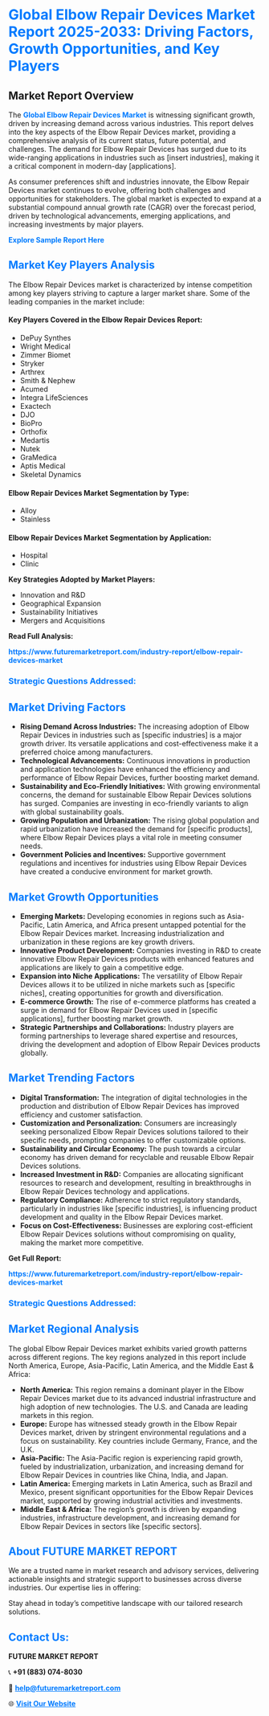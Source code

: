 <h1 style="color: #007BFF;">Global Elbow Repair Devices Market Report 2025-2033: Driving Factors, Growth Opportunities, and Key Players</h1>

<section id="overview">
<h2>Market Report Overview</h2>
<p>The <a href="https://www.futuremarketreport.com/industry-report/elbow-repair-devices-market" style="color: #007BFF; text-decoration: none;"><strong>Global Elbow Repair Devices Market</strong></a> is witnessing significant growth, driven by increasing demand across various industries. This report delves into the key aspects of the Elbow Repair Devices market, providing a comprehensive analysis of its current status, future potential, and challenges. The demand for Elbow Repair Devices has surged due to its wide-ranging applications in industries such as [insert industries], making it a critical component in modern-day [applications].</p>
<p>As consumer preferences shift and industries innovate, the Elbow Repair Devices market continues to evolve, offering both challenges and opportunities for stakeholders. The global market is expected to expand at a substantial compound annual growth rate (CAGR) over the forecast period, driven by technological advancements, emerging applications, and increasing investments by major players.</p>
</section>

<section id="overview">
<p><a href="https://www.futuremarketreport.com/request-sample/reportId=97594" style="color: #007BFF; text-decoration: none;"><strong>Explore Sample Report Here</strong></a></p>
</section>

<section id="key-players">
<h2 style="color: #007BFF;">Market Key Players Analysis</h2>
<p>The Elbow Repair Devices market is characterized by intense competition among key players striving to capture a larger market share. Some of the leading companies in the market include:</p>
<h4>Key Players Covered in the Elbow Repair Devices Report:</h4>
<ul><li>DePuy Synthes</li><li>Wright Medical</li><li>Zimmer Biomet</li><li>Stryker</li><li>Arthrex</li><li>Smith &amp; Nephew</li><li>Acumed</li><li>Integra LifeSciences</li><li>Exactech</li><li>DJO</li><li>BioPro</li><li>Orthofix</li><li>Medartis</li><li>Nutek</li><li>GraMedica</li><li>Aptis Medical</li><li>Skeletal Dynamics</li></ul>
<h4>Elbow Repair Devices Market Segmentation by Type:</h4>
<ul><li>Alloy</li><li>Stainless</li></ul>

<h4>Elbow Repair Devices Market Segmentation by Application:</h4>
<ul><li>Hospital</li><li>Clinic</li></ul>
<p><strong>Key Strategies Adopted by Market Players:</strong></p>
<ul>
<li>Innovation and R&D</li>
<li>Geographical Expansion</li>
<li>Sustainability Initiatives</li>
<li>Mergers and Acquisitions</li>
</ul>
</section>

<section>
<p><strong>Read Full Analysis: </strong></p><a href="https://www.futuremarketreport.com/industry-report/elbow-repair-devices-market" style="color: #007BFF; text-decoration: none;"><strong>https://www.futuremarketreport.com/industry-report/elbow-repair-devices-market</strong></a>
<h3 style="color: #007BFF;">Strategic Questions Addressed:</h3>
</section>

<section id="driving-factors">
<h2 style="color: #007BFF;">Market Driving Factors</h2>
<ul>
<li><strong>Rising Demand Across Industries:</strong> The increasing adoption of Elbow Repair Devices in industries such as [specific industries] is a major growth driver. Its versatile applications and cost-effectiveness make it a preferred choice among manufacturers.</li>
<li><strong>Technological Advancements:</strong> Continuous innovations in production and application technologies have enhanced the efficiency and performance of Elbow Repair Devices, further boosting market demand.</li>
<li><strong>Sustainability and Eco-Friendly Initiatives:</strong> With growing environmental concerns, the demand for sustainable Elbow Repair Devices solutions has surged. Companies are investing in eco-friendly variants to align with global sustainability goals.</li>
<li><strong>Growing Population and Urbanization:</strong> The rising global population and rapid urbanization have increased the demand for [specific products], where Elbow Repair Devices plays a vital role in meeting consumer needs.</li>
<li><strong>Government Policies and Incentives:</strong> Supportive government regulations and incentives for industries using Elbow Repair Devices have created a conducive environment for market growth.</li>
</ul>
</section>

<section id="growth-opportunities">
<h2 style="color: #007BFF;">Market Growth Opportunities</h2>
<ul>
<li><strong>Emerging Markets:</strong> Developing economies in regions such as Asia-Pacific, Latin America, and Africa present untapped potential for the Elbow Repair Devices market. Increasing industrialization and urbanization in these regions are key growth drivers.</li>
<li><strong>Innovative Product Development:</strong> Companies investing in R&D to create innovative Elbow Repair Devices products with enhanced features and applications are likely to gain a competitive edge.</li>
<li><strong>Expansion into Niche Applications:</strong> The versatility of Elbow Repair Devices allows it to be utilized in niche markets such as [specific niches], creating opportunities for growth and diversification.</li>
<li><strong>E-commerce Growth:</strong> The rise of e-commerce platforms has created a surge in demand for Elbow Repair Devices used in [specific applications], further boosting market growth.</li>
<li><strong>Strategic Partnerships and Collaborations:</strong> Industry players are forming partnerships to leverage shared expertise and resources, driving the development and adoption of Elbow Repair Devices products globally.</li>
</ul>
</section>

<section id="trending-factors">
<h2 style="color: #007BFF;">Market Trending Factors</h2>
<ul>
<li><strong>Digital Transformation:</strong> The integration of digital technologies in the production and distribution of Elbow Repair Devices has improved efficiency and customer satisfaction.</li>
<li><strong>Customization and Personalization:</strong> Consumers are increasingly seeking personalized Elbow Repair Devices solutions tailored to their specific needs, prompting companies to offer customizable options.</li>
<li><strong>Sustainability and Circular Economy:</strong> The push towards a circular economy has driven demand for recyclable and reusable Elbow Repair Devices solutions.</li>
<li><strong>Increased Investment in R&D:</strong> Companies are allocating significant resources to research and development, resulting in breakthroughs in Elbow Repair Devices technology and applications.</li>
<li><strong>Regulatory Compliance:</strong> Adherence to strict regulatory standards, particularly in industries like [specific industries], is influencing product development and quality in the Elbow Repair Devices market.</li>
<li><strong>Focus on Cost-Effectiveness:</strong> Businesses are exploring cost-efficient Elbow Repair Devices solutions without compromising on quality, making the market more competitive.</li>
</ul>
</section>

<section>
<p><strong>Get Full Report: </strong></p><a href="https://www.futuremarketreport.com/industry-report/elbow-repair-devices-market" style="color: #007BFF; text-decoration: none;"><strong>https://www.futuremarketreport.com/industry-report/elbow-repair-devices-market</strong></a>
<h3 style="color: #007BFF;">Strategic Questions Addressed:</h3>
</section>


<section id="regional-analysis">
<h2 style="color: #007BFF;">Market Regional Analysis</h2>
<p>The global Elbow Repair Devices market exhibits varied growth patterns across different regions. The key regions analyzed in this report include North America, Europe, Asia-Pacific, Latin America, and the Middle East & Africa:</p>
<ul>
<li><strong>North America:</strong> This region remains a dominant player in the Elbow Repair Devices market due to its advanced industrial infrastructure and high adoption of new technologies. The U.S. and Canada are leading markets in this region.</li>
<li><strong>Europe:</strong> Europe has witnessed steady growth in the Elbow Repair Devices market, driven by stringent environmental regulations and a focus on sustainability. Key countries include Germany, France, and the U.K.</li>
<li><strong>Asia-Pacific:</strong> The Asia-Pacific region is experiencing rapid growth, fueled by industrialization, urbanization, and increasing demand for Elbow Repair Devices in countries like China, India, and Japan.</li>
<li><strong>Latin America:</strong> Emerging markets in Latin America, such as Brazil and Mexico, present significant opportunities for the Elbow Repair Devices market, supported by growing industrial activities and investments.</li>
<li><strong>Middle East & Africa:</strong> The region’s growth is driven by expanding industries, infrastructure development, and increasing demand for Elbow Repair Devices in sectors like [specific sectors].</li>
</ul>
</section>

<footer>
<h2 style="color: #007BFF;">About FUTURE MARKET REPORT</h2>
<p>We are a trusted name in market research and advisory services, delivering actionable insights and strategic support to businesses across diverse industries. Our expertise lies in offering:</p>

<p>Stay ahead in today’s competitive landscape with our tailored research solutions.</p>

<h2 style="color: #007BFF;">Contact Us:</h2>
<p><strong>FUTURE MARKET REPORT</strong></p>
<p>📞 <strong>+91 (883) 074-8030</strong></p>
<p>📧 <strong><a href="mailto:help@futuremarketreport.com" style="color: #007BFF;">help@futuremarketreport.com</a></strong></p>
<p>🌐 <strong><a href="https://www.futuremarketreport.com/" style="color: #007BFF;">Visit Our Website</a></strong></p>
</footer>